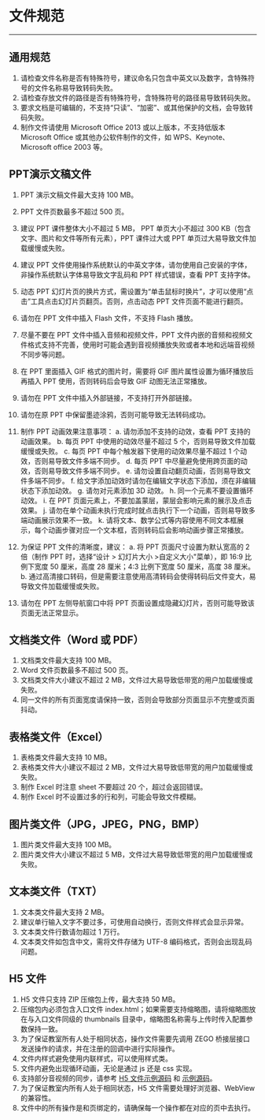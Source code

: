 # 文件规范
---
## 通用规范
1. 请检查文件名称是否有特殊符号，建议命名只包含中英文以及数字，含特殊符号的文件名称易导致转码失败。
2. 请检查存放文件的路径是否有特殊符号，含特殊符号的路径易导致转码失败。
3. 要求文档是可编辑的，不支持“只读”、“加密”、或其他保护的文档，会导致转码失败。
4. 制作文件请使用 Microsoft Office 2013 或以上版本，不支持低版本 Microsoft Office 或其他办公软件制作的文件，如 WPS、Keynote、Microsoft office 2003 等。

## PPT演示文稿文件
1. PPT 演示文稿文件最大支持 100 MB。
2. PPT 文件页数最多不超过 500 页。
3. 建议 PPT 课件整体大小不超过 5 MB， PPT 单页大小不超过 300 KB（包含文字、图片和文件等所有元素），PPT 课件过大或 PPT 单页过大易导致文件加载缓慢或失败。
4. 建议 PPT 文件使用操作系统默认的中英文字体，请勿使用自己安装的字体，非操作系统默认字体易导致文字乱码和 PPT 样式错误，查看 PPT 支持字体。
5. 动态 PPT 幻灯片页的换片方式，需设置为“单击鼠标时换片”，才可以使用“点击”工具点击幻灯片页翻页。否则，点击动态 PPT 文件页面不能进行翻页。
6. 请勿在 PPT 文件中插入 Flash 文件，不支持 Flash 播放。
7. 尽量不要在 PPT 文件中插入音频和视频文件，PPT 文件内嵌的音频和视频文件格式支持不完善，使用时可能会遇到音视频播放失败或者本地和远端音视频不同步等问题。
8. 在 PPT 里面插入 GIF 格式的图片时，需要将 GIF 图片属性设置为循环播放后再插入 PPT 使用，否则转码后会导致 GIF 动图无法正常播放。
9. 请勿在 PPT 文件中插入外部链接，不支持打开外部链接。
10. 请勿在原 PPT 中保留墨迹涂鸦，否则可能导致无法转码成功。
11. 制作 PPT 动画效果注意事项：
  a. 请勿添加不支持的动效，查看 PPT 支持的动画效果。
  b. 每页 PPT 中使用的动效尽量不超过 5 个，否则易导致文件加载缓慢或失败。
  c. 每页 PPT 中每个触发器下使用的动效果尽量不超过 1 个动效，否则易导致文件多端不同步。
  d. 每页 PPT 中尽量避免使用跨页面的动效，否则易导致文件多端不同步。
  e. 请勿设置自动翻页动画，否则易导致文件多端不同步。
  f. 给文字添加动效时请勿在编辑文字状态下添加，须在非编辑状态下添加动效。
  g. 请勿对元素添加 3D 动效。
  h. 同一个元素不要设置循环动效。
  i. 在 PPT 页面元素上，不要加盖蒙层，蒙层会影响元素的展示及点击效果。
  j. 请勿在单个动画未执行完成时就点击执行下一个动画，否则易导致多端动画展示效果不一致。
  k. 请将文本、数学公式等内容使用不同文本框展示，每个动画步骤对应一个文本框，否则转码后会影响动画步骤正常播放。

12. 为保证 PPT 文件的清晰度，建议：
  a. 将 PPT 页面尺寸设置为默认宽高的 2 倍（制作 PPT 时，选择“设计 > 幻灯片大小 >自定义大小"菜单），即 16:9 比例下宽度 50 厘米，高度 28 厘米；4:3 比例下宽度 50 厘米，高度 38 厘米。
  b. 通过高清接口转码，但是需要注意使用高清转码会使得转码后文件变大，易导致文件加载缓慢或失败。
13. 请勿在 PPT 左侧导航窗口中将 PPT 页面设置成隐藏幻灯片，否则可能导致该页面无法正常显示。

## 文档类文件（Word  或 PDF）
1. 文档类文件最大支持 100 MB。
2. Word 文件页数最多不超过 500 页。
3. 文档类文件大小建议不超过 2 MB，文件过大易导致低带宽的用户加载缓慢或失败。
4. 同一文件的所有页面宽度请保持一致，否则会导致部分页面显示不完整或页面抖动。

## 表格类文件（Excel）
1. 表格类文件最大支持 10 MB。
2. 表格类文件大小建议不超过 2 MB，文件过大易导致低带宽的用户加载缓慢或失败。
3. 制作 Excel 时注意 sheet 不要超过 20 个，超过会返回错误。
4. 制作 Excel 时不设置过多的行和列，可能会导致文件模糊。

## 图片类文件（JPG，JPEG，PNG，BMP）
1. 图片类文件最大支持 100 MB。
2. 图片类文件大小建议不超过 5 MB，文件过大易导致低带宽的用户加载缓慢或失败。

## 文本类文件（TXT）
1. 文本类文件最大支持 2 MB。
2. 建议单行输入文字不要过多，可使用自动换行，否则文件样式会显示异常。
3. 文本类文件行数请勿超过 1 万行。
4. 文本类文件如包含中文，需将文件存储为 UTF-8 编码格式，否则会出现乱码问题。

## H5 文件
1. H5 文件只支持 ZIP 压缩包上传，最大支持 50 MB。
2. 压缩包内必须包含入口文件 index.html；如果需要支持缩略图，请将缩略图放在与入口文件同级的 thumbnails 目录中，缩略图名称需与上传时传入配置参数保持一致。
3. 为了保证教室所有人处于相同状态，操作文件需要先调用 ZEGO 桥接层接口发送操作的请求，并在注册的回调中进行实际操作。
4. 文件内样式避免使用内联样式，可以使用样式类。
5. 文件内避免出现循环动画，无论是通过 js 还是 css 实现。
6. 支持部分音视频的同步，请参考 [H5 文件示例源码](https://artifact-demo.zego.im/docs/web/demo/zego_h5_demo.zip) 和 [示例源码](/super-board-android/quick-start/run-demo)。
7. 为了保证教室内所有人处于相同状态，H5 文件需要处理好浏览器、WebView 的兼容性。
8. 文件中的所有操作是和页绑定的，请确保每一个操作都在对应的页中去执行。

<Content />